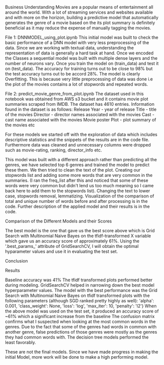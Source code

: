Business Understanding
Movies are a popular means of entertainment all around the world. With a lot of streaming services and websites available and with more on the horizon, building a predictive model that automatically generates the genre of a movie based on the its plot summary is definitely beneficial as it may reduce the expense of manually tagging the movies.

File 1: DNNMODEL_using_plot.ipynb
This initial model was built to check the basic performance of a DNN model with very less preprocessing of the data. Since we are working with textual data, understanding the representation of data is generally a hard task at hand. Once we encoded the Classes a sequential model was built with multiple dense layers and the number of neurons vary. Once you train the model on (train_data) and test it on (test_data). The accuracy for training turns out to be close to 98% but the test accuracy turns out to be accord 28%. The model is clearly Overfitting. 
This is because very little preprocessing of data was done i.e the plot of the movies contains a lot of stopwords and repeated words.

File 2: predict_movie_genre_from_plot.ipynb
The dataset used in this notebook was obtained from AWS s3 bucket and it contains movie plot summaries scraped from IMDB. The dataset has 4610 entries. Information found in the dataset  is as follows:
Release Year - year of release
Title - title of the movies
Director - director names associated with the movies
Cast - cast name associated with the movies
Movie poster
Plot - plot summary of the movies etc

For these models we started off with the exploration of data which includes descriptive statistics and the snippets of the results are in the code file. Furthermore data was cleaned and unnecessary columns were dropped such as movie-rating, ranking, director_info etc.

This model was built with a different approach rather than predicting all the genres, we have selected top 6 genres and trained the model to predict these them. We then tried to clean the text of the plot.
Creating our stopwords list and adding some more words that are very common in the summaries. (I ran the freq_list after this and noticed that some of these words were very common but didn't lend us too much meaning so I came back here to add them to the stopwords list). Changing the text to lower case, stopwords removal, lemmatizing. Visualization of the comparison of total and unique number of words before and after processing is in the code.
Further description of the applied model and their results is in the code.

Comparison of the Different Models and their Scores

The best model is the one that gave us the best score above which is Grid Search with Multinomial Naive Bayes on the tfidf-transformed X variable which gave us an accuracy score of approximately 61%. Using the '.best_params_' attribute of GridSearchCV, I will obtain the optimal hyparameter values and use it in evaluating the test set.

Conclusion

Results

Baseline accuracy was 41%
The tfidf transformed plots performed better during modeling.
GridSearchCV helped in narrowing down the best model hyperparameter values.
The model with the best performance was the Grid Search with Multinomial Naive Bayes on tfidf transformed plots with the following parameters (although SGD ranked pretty highly as well):
'alpha': 0.001, 'class_weight': None, 'loss': 'log', 'max_iter': 10, 'penalty': 'l2'}
When the above model was used on the test set, it produced an accuracy score of ~61% which a significant increase from the baseline
The confusion matrix confirms what I suspected when looking at the most common words in the genres.
Due to the fact that some of the genres had words in common with another genre, false predictions of those genres were mostly as the genres they had common words with.
The decision tree models performed the least favorably.


These are not the final models. Since we have made progress in making the initial Model, more work will be done to make a high performing model.

